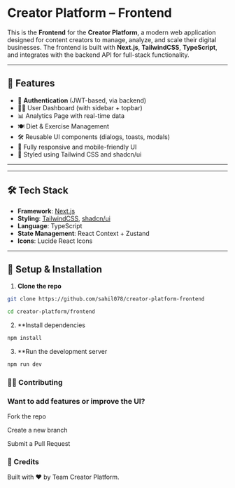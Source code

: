 
# Creator Platform – Frontend

This is the **Frontend** for the **Creator Platform**, a modern web application designed for content creators to manage, analyze, and scale their digital businesses. The frontend is built with **Next.js**, **TailwindCSS**, **TypeScript**, and integrates with the backend API for full-stack functionality.

---

## 🚀 Features

- 🔐 **Authentication** (JWT-based, via backend)
- 🧑‍💼 User Dashboard (with sidebar + topbar)
- 📊 Analytics Page with real-time data
- 🍽️ Diet & Exercise Management
- 🛠️ Reusable UI components (dialogs, toasts, modals)
- 📱 Fully responsive and mobile-friendly UI
- 🎨 Styled using Tailwind CSS and shadcn/ui

---


---

## 🛠️ Tech Stack

- **Framework**: [Next.js](https://nextjs.org/)
- **Styling**: [TailwindCSS](https://tailwindcss.com/), [shadcn/ui](https://ui.shadcn.com/)
- **Language**: TypeScript
- **State Management**: React Context + Zustand
- **Icons**: Lucide React Icons

---

## 🧪 Setup & Installation

1. **Clone the repo**  
```bash
git clone https://github.com/sahil078/creator-platform-frontend 

cd creator-platform/frontend
```
2. **Install dependencies
```bash
npm install
```
3. **Run the development server
```bash
npm run dev
```

### 🧑‍💻 Contributing
### Want to add features or improve the UI?

Fork the repo

Create a new branch

Submit a Pull Request

### 🤝 Credits
Built with ❤️ by Team Creator Platform.
